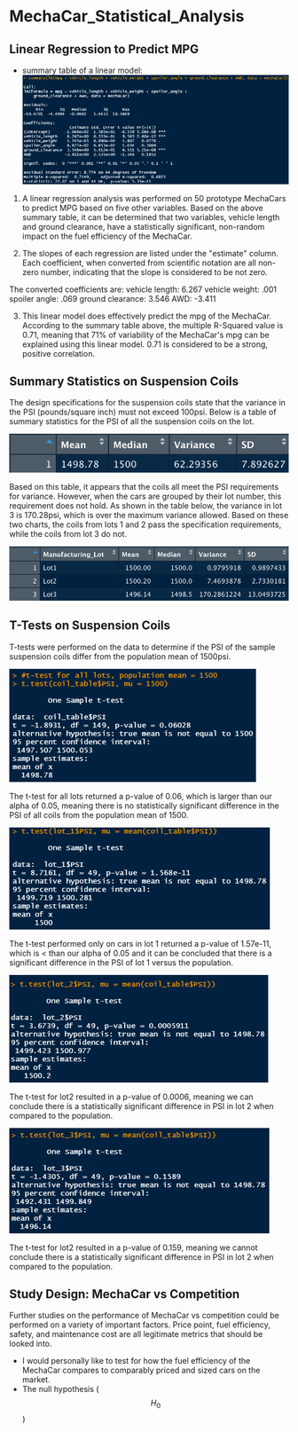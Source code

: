 # MechaCar_Statistical_Analysis

## Linear Regression to Predict MPG

-   summary table of a linear model: ![deliverable_1\_summary](deliv_1_lm.png)

1.  A linear regression analysis was performed on 50 prototype MechaCars to predict MPG based on five other variables. Based on the above summary table, it can be determined that two variables, vehicle length and ground clearance, have a statistically significant, non-random impact on the fuel efficiency of the MechaCar.

2.  The slopes of each regression are listed under the "estimate" column. Each coefficient, when converted from scientific notation are all non-zero number, indicating that the slope is considered to be not zero.

The converted coefficients are: vehicle length: 6.267 vehicle weight: .001 spoiler angle: .069 ground clearance: 3.546 AWD: -3.411

3.  This linear model does effectively predict the mpg of the MechaCar. According to the summary table above, the multiple R-Squared value is 0.71, meaning that 71% of variability of the MechaCar's mpg can be explained using this linear model. 0.71 is considered to be a strong, positive correlation.

## Summary Statistics on Suspension Coils

The design specifications for the suspension coils state that the variance in the PSI (pounds/square inch) must not exceed 100psi. Below is a table of summary statistics for the PSI of all the suspension coils on the lot.

![lot_summary](deliv2_totalsum.png)

Based on this table, it appears that the coils all meet the PSI requirements for variance. However, when the cars are grouped by their lot number, this requirement does not hold. As shown in the table below, the variance in lot 3 is 170.28psi, which is over the maximum variance allowed. Based on these two charts, the coils from lots 1 and 2 pass the specification requirements, while the coils from lot 3 do not.

![summary_by_lot](deliv2_lotsum.png)

## T-Tests on Suspension Coils

T-tests were performed on the data to determine if the PSI of the sample suspension coils differ from the population mean of 1500psi.

![all lots t-test](deliv3_t_test1.png)

The t-test for all lots returned a p-value of 0.06, which is larger than our alpha of 0.05, meaning there is no statistically significant difference in the PSI of all coils from the population mean of 1500.

![lot1 t-test](deliv_3_lot1.png)

The t-test performed only on cars in lot 1 returned a p-value of 1.57e-11, which is \< than our alpha of 0.05 and it can be concluded that there is a significant difference in the PSI of lot 1 versus the population.

![lot2 t-test](deliv_3_lot2.png)

The t-test for lot2 resulted in a p-value of 0.0006, meaning we can conclude there is a statistically significant difference in PSI in lot 2 when compared to the population.

![lot3 t-test](deliv_3_lot3.png)

The t-test for lot2 resulted in a p-value of 0.159, meaning we cannot conclude there is a statistically significant difference in PSI in lot 2 when compared to the population.

## Study Design: MechaCar vs Competition

Further studies on the performance of MechaCar vs competition could be performed on a variety of important factors. Price point, fuel efficiency, safety, and maintenance cost are all legitimate metrics that should be looked into.

-   I would personally like to test for how the fuel efficiency of the MechaCar compares to comparably priced and sized cars on the market.
-   The null hypothesis ($$H_{0}$$)
